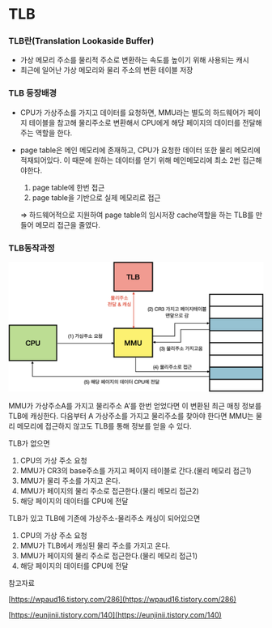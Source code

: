 # TLB

### TLB란(Translation Lookaside Buffer)

- 가상 메모리 주소를 물리적 주소로 변환하는 속도를 높이기 위해 사용되는 캐시
- 최근에 일어난 가상 메모리와 물리 주소의 변환 테이블 저장

### TLB 등장배경

- CPU가 가상주소를 가지고 데이터를 요청하면, MMU라는 별도의 하드웨어가 페이지 테이블을 참고해 물리주소로 변환해서 CPU에게 해당 페이지의 데이터를 전달해주는 역할을 한다.
- page table은 메인 메모리에 존재하고, CPU가 요청한 데이터 또한 물리 메모리에 적재되어있다. 이 때문에 원하는 데이터를 얻기 위해 메인메모리에 최소 2번 접근해야한다.
    1. page table에 한번 접근
    2. page table을 기반으로 실제 메모리로 접근
    
    ⇒ 하드웨어적으로 지원하여 page table의 임시저장 cache역할을 하는 TLB를 만들어 메모리 접근을 줄였다.
    

### TLB동작과정

![Untitled](images/TLB.png)

MMU가 가상주소A를 가지고 물리주소 A’를 한번 얻었다면 이 변환된 최근 매칭 정보를 TLB에 캐싱한다. 다음부터 A 가상주소를 가지고 물리주소를 찾아야 한다면 MMU는 물리 메모리에 접근하지 않고도 TLB를 통해 정보를 얻을 수 있다. 

TLB가 없으면 

1. CPU의 가상 주소 요청
2. MMU가 CR3의 base주소를 가지고 페이지 테이블로 간다.(물리 메모리 접근1)
3. MMU가 물리 주소를 가지고 온다.
4. MMU가 페이지의 물리 주소로 접근한다.(물리 메모리 접근2)
5. 해당 페이지의 데이터를 CPU에 전달

TLB가 있고 TLB에 기존에 가상주소-물리주소 캐싱이 되어있으면

1. CPU의 가상 주소 요청
2. MMU가 TLB에서 캐싱된 물리 주소를 가지고 온다.
3. MMU가 페이지의 물리 주소로 접근한다.(물리 메모리 접근1)
4. 해당 페이지의 데이터를 CPU에 전달

참고자료

[https://wpaud16.tistory.com/286](https://wpaud16.tistory.com/286)

[https://eunjinii.tistory.com/140](https://eunjinii.tistory.com/140)